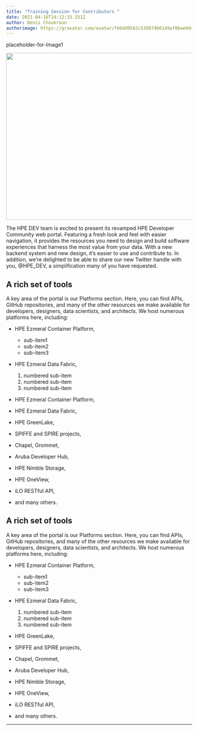 ```yaml
---
title: "Training Session for Contributors "
date: 2021-04-16T14:12:33.331Z
author: Denis Choukroun
authorimage: https://gravatar.com/avatar/f66dd9562c53567466149af06ae9d4f1?s=96
---
```

placeholder-for-Image1

<center><img src="/img/training-image1.jpg" width="800" height="453"></center>

The HPE DEV team is excited to present its revamped HPE Developer Community web portal. Featuring a fresh look and feel with easier navigation, it provides the resources you need to design and build software experiences that harness the most value from your data. With a new backend system and new design, it’s easier to use and contribute to. In addition, we’re delighted to be able to share our new Twitter handle with you, @HPE_DEV, a simplification many of you have requested.

## A rich set of tools

A key area of the portal is our Platforms section. Here, you can find APIs, GitHub repositories, and many of the other resources we make available for developers, designers, data scientists, and architects. 
We host numerous platforms here, including:

* HPE Ezmeral Container Platform, 

  * sub-item1
  * sub-item2
  * sub-item3
* HPE Ezmeral Data Fabric, 

  1. numbered sub-item
  2. numbered sub-item
  3. numbered sub-item
* HPE Ezmeral Container Platform, 
* HPE Ezmeral Data Fabric,
* HPE GreenLake, 
* SPIFFE and SPIRE projects, 
* Chapel, Grommet, 
* Aruba Developer Hub, 
* HPE Nimble Storage, 
* HPE OneView, 
* iLO RESTful API,
* and many others.

## A rich set of tools

A key area of the portal is our Platforms section. Here, you can find APIs, GitHub repositories, and many of the other resources we make available for developers, designers, data scientists, and architects. 
We host numerous platforms here, including:

* HPE Ezmeral Container Platform, 

  * sub-item1
  * sub-item2
  * sub-item3
* HPE Ezmeral Data Fabric, 

  1. numbered sub-item
  2. numbered sub-item
  3. numbered sub-item
* HPE GreenLake, 
* SPIFFE and SPIRE projects, 
* Chapel, Grommet, 
* Aruba Developer Hub, 
* HPE Nimble Storage, 
* HPE OneView, 
* iLO RESTful API,
* and many others.

---
